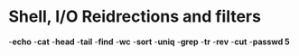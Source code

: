 # Shell, I/O Reidrections and filters
-**echo**
-**cat**
-**head**
-**tail**
-**find**
-**wc**
-**sort**
-**uniq**
-**grep**
-**tr**
-**rev**
-**cut**
-**passwd 5**

